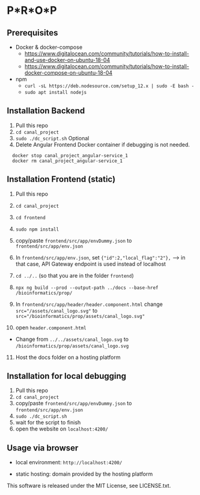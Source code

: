 # P\*R\*O\*P

## Prerequisites

- Docker & docker-compose
  - https://www.digitalocean.com/community/tutorials/how-to-install-and-use-docker-on-ubuntu-18-04
  - https://www.digitalocean.com/community/tutorials/how-to-install-docker-compose-on-ubuntu-18-04
- npm
  - `curl -sL https://deb.nodesource.com/setup_12.x | sudo -E bash -`
  - `sudo apt install nodejs`

## Installation Backend

1. Pull this repo
2. `cd canal_project`
3. `sudo ./dc_script.sh`
Optional
4. Delete Angular Frontend Docker container if debugging is not needed.
```
  docker stop canal_project_angular-service_1
  docker rm canal_project_angular-service_1
```  

## Installation Frontend (static)

1. Pull this repo
2. `cd canal_project`
3. `cd frontend`
4. `sudo npm install`
5. copy/paste `frontend/src/app/envDummy.json` to `frontend/src/app/env.json`
6. In `frontend/src/app/env.json`, set `{"id":2,"local_flag":"2"},` --> in that case, API Gateway endpoint is used instead of localhost
7. `cd ../..` (so that you are in the folder `frontend`)
8. `npx ng build --prod --output-path ../docs --base-href /bioinformatics/prop/`
9. In `frontend/src/app/header/header.component.html` change `src="/assets/canal_logo.svg"` to `src="/bioinformatics/prop/assets/canal_logo.svg"`
    
10. open `header.component.html`
   - Change from `../../assets/canal_logo.svg` to `/bioinformatics/prop/assets/canal_logo.svg`

11. Host the docs folder on a hosting platform

## Installation for local debugging

1. Pull this repo
2. `cd canal_project`
3. copy/paste `frontend/src/app/envDummy.json` to `frontend/src/app/env.json`
4. `sudo ./dc_script.sh`
5. wait for the script to finish
6. open the website on `localhost:4200/`

## Usage via browser

- local environment: `http://localhost:4200/`

- static hosting: domain provided by the hosting platform


This software is released under the MIT License, see LICENSE.txt.
